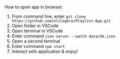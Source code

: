 How to open app in browser:

1. From command line, enter `git clone https://github.com/elilogbro/Playlist-App.git`
2. Open folder in VSCode
3. Open terminal in VSCode
4. Enter command `json-server --watch data/db.json`
5. Open a second terminal
6. Enter command `npm start`
7. Interact with application & enjoy!
